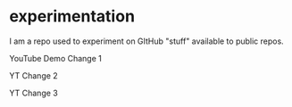 # experimentation
I am a repo used to experiment on GItHub "stuff" available to public repos.  

YouTube Demo Change 1

YT Change 2

YT Change 3
